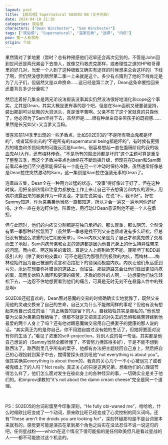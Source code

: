 ```yaml
---
layout: post
title: 【观后感】Supernatural S02E01-08（关于内疚）
date: 2024-04-10 21:10
categories: 观后感
characters: ["Dean Winchester", "Sam Winchester"]
tags: ["观后感", "Supernatural", "温家兄弟", "选择", "内疚"]
pov: 第一人称视角
origin: 个站
---
```


果然猜对了爹地要（暂时？总有种预感他们迟早还会再次见到的，不管是John回到世间还是两兄弟会下去捞人，就像艾玛救虎克那样，或者理性之道的HP和哥谭里的好几对，当爱一个人到了这种极致又确实有途径的时候想来总会这样的）下线了啊，但仍然没想到居然第二季一上来就是这个。多少有点猜到了他的下线肯定是为了儿子们，但居然又是以命换命……这已经是第二次了，Dean这条命要捡回来还要背负多少分量呢？

然后连着好几集全是两兄弟设法假装没事其实仍然没法很好地消化和cope这个事实，尤其是Dean，其实大概是更有事的那个吧，但是在Sam面前又硬要装坚持，装出那副可以依赖的大哥派头，真是很辛苦啊。父亲不在了这个家就真的只靠他了，他必须为了Sam坚持下去，虽然但是……很有种单亲母亲带孩子的既视感……果然是长兄如父+又当爹又当妈。

很喜欢前1/4季里出现的一些矛盾点，比如S02E03的“不是所有吸血鬼都是坏的”，或者延伸出去的“不是所有的supernatural being都是坏的”，有时候有更强烈的嗜血和杀戮倾向的可能反而是hunter。很容易想起一直在腹稿阶段的我的吸血鬼AU大作，还有梅林传奇。“不是所有的魔法师都是坏的”这个主题可算是重复了整整五季，而这个矛盾冲突点也始终在不断动摇升级，但现在在Dean和Sam面前看起来他们至少通常能保证有一个能在另一个冲动时保持冷静，虽然通常好像总是Dean拉住突然激动的Sam，这一集倒是Sam拉住强装无事的Dean了。

连着四五集，Dean全在一种用力过猛的状态，“没事”得好像过于好了，但在这种时候，用把全部热情和注意力都放在工作上来让自己不去想痛苦和内疚的源头，用偶尔流露出来的暴戾作为一种发泄，才是在说实话，在说“不，我不好”。好在Sammy知道，作为亲弟弟他当然一直都知道，所以才会一遍又一遍地问你还好吗，才会一直在身边盯住他，陪着他，用行动让Dean意识到他不是一个人在承担。

但与此同时，他们的内疚又分别都是在独自承担的，那么厚重，那么阴沉，全然没有第一季那种轻松氛围了（虽然第一季总是找不到父亲也很难说有多么轻松，但总归没有被这么浓重的死亡阴影笼罩）。Dean内疚父亲是为了自己才和魔鬼做了交易而去了地狱，Sam内疚母亲和女友的遭遇都是因为他自己身上的什么特异性带来的问题。而内疚，啊这甜美的毒鸩，真是让人上瘾到欲罢不能。康斯坦丁和DD最吸引人的（除了美妙的皮囊x）可不也是因为那强烈到极致的内疚，而梅林……梅林也始终因为自己被迫的谎言和沿路犯下的错误而极度内疚。内疚让他们永远感到亏欠，永远在想要弥补错误的道路上，而往往，那些道路又会让他们做出更加内疚的事，周而复始陷入循环和更深的痛苦。矛盾的剧外的人啊，一边想要他们快乐轻松下去，一边忍不住地想要看到他们的痛苦，可真是无时无刻不在暴露人性中的残忍啊x

S02E08还挺喜欢的，Dean面对恶魔的交易的时候确确实实地犹豫了，既然父亲用他的灵魂交换来了自己的生命，自己又为什么不能做同样的事呢？但他有没有想起来他自己说过的话：“真正痛苦的是留下的人，自我牺牲其实是自私的。”他也想要为父亲为弟弟自我牺牲了，但那不就是又把真正的对失去的恐惧和痛苦转嫁到他最爱的两个人身上了吗？还有他对跟恶魔做交易用自己换妻子的健康的那人说的话，“其实真正为的是你自己，你不用独自度过没有她的生活了，但她将要面对没有你的生活了。”看见了浓重的self-projection，对别人说的每一句话，其实都是他自己想说的（Sammy当然全都听懂了，不管努力掩饰得多好），于是不能不想到路西法了。路西剧里几乎所有的案子，他都有办法把主题绕回自己身上，然后把自己的心理投射到案子中去，搅得警探头疼到吼他“not everything is about you”。但其实确实everything is about them的，我真的关心几个一不小心被诅咒了或者被鬼缠上了的人吗？Not really. 真正关心的只是这两兄弟，想看他们的心理调节得怎么样了，他们怎么面对发生在彼此身上的各种怪异的事，一切确实全是关于他们的。和improv课教的“it's not about the damn cream cheese”完全是同一个道理。

<br>

PS：S02E05的台词彩蛋至今印象深刻，“He fully obi-waned me”，哈哈哈，什么时候欧比旺变成了一个动词，原来欧比旺已经变成了心灵控制的同义词吗。还有“These aren't the droids you are looking for”，深刻怀疑那句是不是台词里本来就有的，感觉更可能是演员在拿到那个角色之后实在没法忍住不说一说这句的吧，任何星战粉——which在这个情况下很可能指的是任何欧美但凡是看过星战的人——都不可能放过这个机会的。
